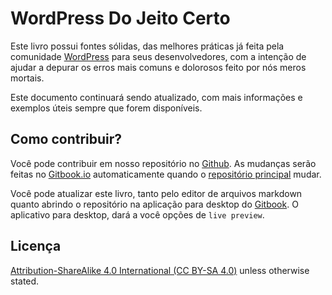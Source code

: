 # WordPress Do Jeito Certo

Este livro possui fontes sólidas, das melhores práticas já feita pela comunidade [WordPress](https://wordpress.org) para seus desenvolvedores, com a intenção de ajudar a depurar os erros mais comuns e dolorosos feito por nós meros mortais.

Este documento continuará sendo atualizado, com mais informações e exemplos úteis sempre que forem disponíveis.

## Como contribuir?

Você pode contribuir em nosso repositório no [Github](https://github.com/Tarendai/WordPress-The-Right-Way). As mudanças serão feitas no [Gitbook.io](https://www.gitbook.io/book/tarendai/wordpress-the-right-way/activity) automaticamente quando o [repositório principal](https://github.com/Tarendai/WordPress-The-Right-Way) mudar.

Você pode atualizar este livro, tanto pelo editor de arquivos markdown quanto abrindo o repositório na aplicação para desktop do [Gitbook](https://github.com/GitbookIO/editor/blob/master/README.md). O aplicativo para desktop, dará a você opções de `live preview`.

## Licença

[Attribution-ShareAlike 4.0 International (CC BY-SA 4.0)](http://creativecommons.org/licenses/by-sa/4.0/) unless otherwise stated.
